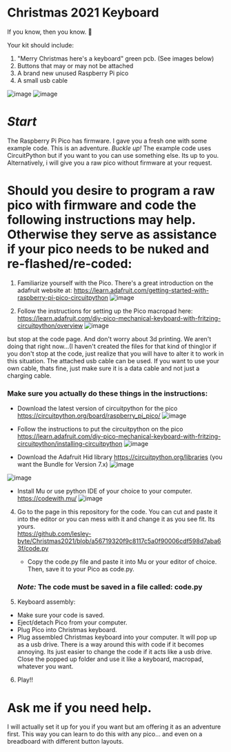 # Christmas 2021 Keyboard
If you know, then you know. 🎄

Your kit should include:
1. "Merry Christmas here's a keyboard" green pcb. (See images below)
2. Buttons that may or may not be attached
3. A brand new unused Raspberry Pi pico
4. A small usb cable

![image](https://user-images.githubusercontent.com/60296103/145315846-69aa06cc-9ada-4acf-b107-ad9da7a73005.png)
![image](https://user-images.githubusercontent.com/60296103/145315960-891df17c-c62c-4927-922e-38e7cc167c39.png)


# *Start*


The Raspberry Pi Pico has firmware.  I gave you a fresh one with some example code. This is an adventure. *Buckle up!* The example code uses CircuitPython but if you want to you can use something else.  Its up to you.  Alternatively, i will give you a raw pico without firmware at your request.

# Should you desire to program a raw pico with firmware and code the following instructions may help. Otherwise they serve as assistance if your pico needs to be nuked and re-flashed/re-coded:

1. Familiarize yourself with the Pico.  There's a great introduction on the adafruit website at: https://learn.adafruit.com/getting-started-with-raspberry-pi-pico-circuitpython  ![image](https://user-images.githubusercontent.com/60296103/145462037-aeacaa23-bd2e-4a99-81da-0be189f1a5a9.png)

2. Follow the instructions for setting up the Pico macropad here: https://learn.adafruit.com/diy-pico-mechanical-keyboard-with-fritzing-circuitpython/overview 
![image](https://user-images.githubusercontent.com/60296103/145460446-f6251766-12cc-4575-ab9b-556eb37764c9.png)

but stop at the code page.  And don't worry about 3d printing.  We aren't doing that right now...(I haven't created the files for that kind of thing)or if you don't stop at the code, just realize that you will have to alter it to work in this situation.  The attached usb cable can be used.  If you want to use your own cable, thats fine, just make sure it is a data cable and not just a charging cable.

### Make sure you actually do these things in the instructions:

- Download the latest version of circuitpython for the pico https://circuitpython.org/board/raspberry_pi_pico/ 
 ![image](https://user-images.githubusercontent.com/60296103/145460202-6ccdd925-580b-49af-8095-1d56f8d3c44c.png)

- Follow the instructions to put the circuitpython on the pico https://learn.adafruit.com/diy-pico-mechanical-keyboard-with-fritzing-circuitpython/installing-circuitpython
![image](https://user-images.githubusercontent.com/60296103/145462220-161ac3ea-4a11-4bcf-b91a-a6aa01a13daa.png)


- Download the Adafruit Hid library https://circuitpython.org/libraries  (you want the Bundle for Version 7.x)
![image](https://user-images.githubusercontent.com/60296103/145462373-19e73bf8-e885-41ed-8cf6-77676866c4bb.png)

![image](https://user-images.githubusercontent.com/60296103/145464055-69cbdab9-dc2d-4dbe-bab0-681f149a0cbe.png)


- Install Mu or use python IDE of your choice to your computer.  https://codewith.mu/
![image](https://user-images.githubusercontent.com/60296103/145462879-61b292b5-6fe5-4dc0-83e8-bd16f9c59245.png)


4. Go to the page in this repository for the code.  You can cut and paste it into the editor or you can mess with it and change it as you see fit.  Its yours.  
    https://github.com/lesley-byte/Christmas2021/blob/a56719320f9c8117c5a0f90006cdf598d7aba63f/code.py
    - Copy the code.py file and paste it into Mu or your editor of choice. Then, save it to your Pico as code.py.
    
    ### *Note:* The code must be saved in a file called:  code.py
    
5. Keyboard assembly:
  - Make sure your code is saved.
  - Eject/detach Pico from your computer.
  - Plug Pico into Christmas keyboard.
  - Plug assembled Christmas keyboard into  your computer.  It will pop up as a usb drive.  There is a way around this with code if it becomes annoying.  Its just easier to change the code if it acts like a usb drive.  Close the popped up folder and use it like a keyboard, macropad, whatever you want.

 6. Play!!

# Ask me if you need help.  

I will actually set it up for you if you want but am offering it as an adventure first.  This way you can learn to do this with any pico... and even on a breadboard with different button layouts.
